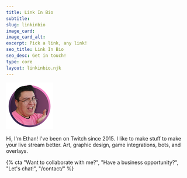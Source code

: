 ```yaml
---
title: Link In Bio
subtitle:
slug: linkinbio
image_card:
image_card_alt:
excerpt: Pick a link, any link!
seo_title: Link In Bio
seo_desc: Get in touch!
type: core
layout: linkinbio.njk
---
```

![Ethan Kellogg is Fatsack Fails](/images/fatsack-author.png)

Hi, I'm Ethan! I've been on Twitch since 2015. I like to make stuff to make your live stream better. Art, graphic design, game integrations, bots, and overlays.

{% cta "Want to collaborate with me?", "Have a business opportunity?", "Let's chat!", "/contact/" %}

